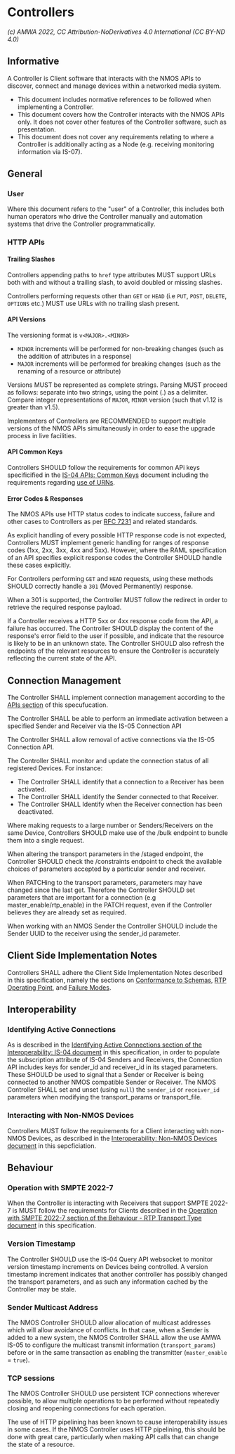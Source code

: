 # Controllers

_(c) AMWA 2022, CC Attribution-NoDerivatives 4.0 International (CC BY-ND 4.0)_

## Informative

A Controller is Client software that interacts with the NMOS APIs to discover, connect and manage devices within a networked media system.

* This document includes normative references to be followed when implementing a Controller.
* This document covers how the Controller interacts with the NMOS APIs only.
  It does not cover other features of the Controller software, such as presentation.
* This document does not cover any requirements relating to where a Controller is additionally acting as a Node (e.g. receiving monitoring information via IS-07).

## General

### User
Where this document refers to the "user" of a Controller, this includes both human operators who drive the Controller manually and automation systems that drive the Controller programmatically.

### HTTP APIs

#### Trailing Slashes

Controllers appending paths to `href` type attributes MUST support URLs both with and without a trailing slash, to avoid doubled or missing slashes.

Controllers performing requests other than `GET` or `HEAD` (i.e `PUT`, `POST`, `DELETE`, `OPTIONS` etc.) MUST use URLs with no trailing slash present.

#### API Versions

The versioning format is `v<MAJOR>.<MINOR>`
* `MINOR` increments will be performed for non-breaking changes (such as the addition of attributes in a response)
* `MAJOR` increments will be performed for breaking changes (such as the renaming of a resource or attribute)

Versions MUST be represented as complete strings. Parsing MUST proceed as follows: separate into two strings, using the point (.) as a delimiter. Compare integer representations of `MAJOR`, `MINOR` version (such that v1.12 is greater than v1.5).

Implementers of Controllers are RECOMMENDED to support multiple versions of the NMOS APIs simultaneously in order to ease the upgrade process in live facilities.

#### API Common Keys

Controllers SHOULD follow the requirements for common APi keys specificified in the [IS-04 APIs: Common Keys](APIs%20-%20Common%20Keys.md) document including the requirements regarding [use of URNs](APIs%20-%20Common%20Keys.md#use-of-urns).

#### Error Codes & Responses

The NMOS APIs use HTTP status codes to indicate success, failure and other cases to Controllers as per [RFC 7231](https://tools.ietf.org/html/rfc7231) and related standards.

As explicit handling of every possible HTTP response code is not expected, Controllers MUST implement generic handling for ranges of response codes (1xx, 2xx, 3xx, 4xx and 5xx).
However, where the RAML specification of an API specifies explicit response codes the Controller SHOULD handle these cases explicitly.

For Controllers performing `GET` and `HEAD` requests, using these methods SHOULD correctly handle a `301` (Moved Permanently) response.

When a 301 is supported, the Controller MUST follow the redirect in order to retrieve the required response payload.

If a Controller receives a HTTP 5xx or 4xx response code from the API, a failure has occurred.
The Controller SHOULD display the content of the response's error field to the user if possible, and indicate that the resource is likely to be in an unknown state.
The Controller SHOULD also refresh the endpoints of the relevant resources to ensure the Controller is accurately reflecting the current state of the API.

## Connection Management

The Controller SHALL implement connection management according to the [APIs section](APIs.md) of this specufucation.

The Controller SHALL be able to perform an immediate activation between a specified Sender and Receiver	via the IS-05 Connection API

The Controller SHALL allow removal of active connections via the IS-05 Connection API.	

The Controller SHALL monitor and update the connection status of all registered Devices. For instance:
* The Controller SHALL identify that a connection to a Receiver has been activated. 
* The Controller SHALL identify the Sender connected to that Receiver. 
* The Controller SHALL Identify when the Receiver connection has been deactivated. 

Where making requests to a large number or Senders/Receivers on the same Device, Controllers SHOULD make use of the /bulk endpoint to bundle them into a single request.

When altering the transport parameters in the /staged endpoint, the Controller SHOULD check the /constraints endpoint to check the available choices of parameters accepted by a particular sender and receiver.

When PATCHing to the transport parameters, parameters may have changed since the last get.
Therefore the Controller SHOULD set parameters that are important for a connection (e.g master_enable/rtp_enable) in the PATCH request, even if the Controller believes they are already set as required.

When working with an NMOS Sender the Controller SHOULD include the Sender UUID to the receiver using the sender_id parameter.

## Client Side Implementation Notes

Controllers SHALL adhere the Client Side Implementation Notes described in this specification, namely the sections on [Conformance to Schemas](APIs%20-%20Client%20Side%20Implementation.md#conforming-to-schemas), [RTP Operating Point](APIs%20-%20Client%20Side%20Implementation.md#rtp-operating-point), and [Failure Modes](APIs%20-%20Client%20Side%20Implementation.md#failure-modes).

## Interoperability

### Identifying Active Connections

As is described in the [Identifying Active Connections section of the Interoperability: IS-04 document](Interoperability%20-%20IS-04.md#identifying-active-connections) in this specification,
in order to populate the subscription attribute of IS-04 Senders and Receivers, the Connection API includes keys for sender_id and receiver_id in its staged parameters.
These SHOULD be used to signal that a Sender or Receiver is being connected to another NMOS compatible Sender or Receiver. 
The NMOS Controller SHALL set and unset (using `null`) the `sender_id` or `receiver_id` parameters when modifying the transport_params or transport_file.

### Interacting with Non-NMOS Devices

Controllers MUST follow the requirements for a Client interacting with non-NMOS Devices, as described in the [Interoperability: Non-NMOS Devices document](Interoperability%20-%20Non-NMOS%20Devices.md) in this sepcficiation.

## Behaviour

### Operation with SMPTE 2022-7

When the Controller is interacting with Receivers that support SMPTE 2022-7 is MUST follow the requirements for Clients described in the [Operation with SMPTE 2022-7 section of the Behaviour - RTP Transport Type document](Behaviour%20-%20RTP%20Transport%20Type.md#operation-with-smpte-2022-7) in this specification.

### Version Timestamp

The Controller SHOULD use the IS-04 Query API websocket to monitor version timestamp increments on Devices being controlled.
A version timestamp increment indicates that another controller has possibly changed the transport parameters, and as such any information cached by the Controller may be stale.

### Sender Multicast Address

The NMOS Controller SHOULD allow allocation of multicast addresses which will allow avoidance of conflicts.
In that case, when a Sender is added to a new system, the NMOS Controller SHALL allow the use AMWA IS-05 to configure the multicast transmit information (`transport_params`) before or in the same transaction as enabling the transmitter (`master_enable` = `true`).

### TCP sessions

The NMOS Controller SHOULD use persistent TCP connections wherever possible,
to allow multiple operations to be performed without repeatedly closing and reopening connections for each operation.

The use of HTTP pipelining has been known to cause interoperability issues in some cases.
If the NMOS Controller uses HTTP pipelining, this should be done with great care, particularly when making API calls that can change the state of a resource.
